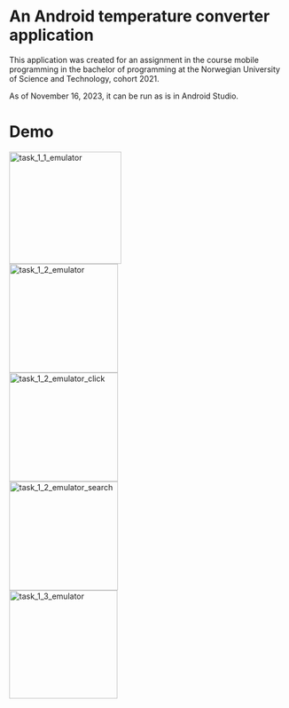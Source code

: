 # An Android temperature converter application

This application was created for an assignment in the course mobile programming in the bachelor of programming at the Norwegian University of Science and Technology, cohort 2021.

As of November 16, 2023, it can be run as is in Android Studio.

# Demo

<img width="202" alt="task_1_1_emulator" src="https://github.com/ArnaudDuhamel/recipee_app/assets/113102976/2a9413fa-5de0-4465-a0a2-a4effe18d4fe">
<br>
<img width="196" alt="task_1_2_emulator" src="https://github.com/ArnaudDuhamel/recipee_app/assets/113102976/d6383377-cef8-4a56-94e0-bb0cd800eb63">
<br>
<img width="196" alt="task_1_2_emulator_click" src="https://github.com/ArnaudDuhamel/recipee_app/assets/113102976/0ed440dd-684f-4e14-92b3-ad996ab45094">
<br>
<img width="196" alt="task_1_2_emulator_search" src="https://github.com/ArnaudDuhamel/recipee_app/assets/113102976/79e56a98-b20c-4991-b771-1284f7f672d2">
<br>
<img width="195" alt="task_1_3_emulator" src="https://github.com/ArnaudDuhamel/recipee_app/assets/113102976/d532b5ac-7a7c-49ce-956b-c54bf4cb9645">
